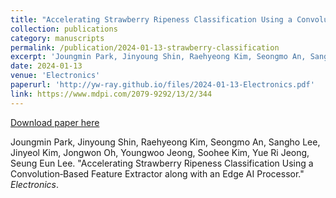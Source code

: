 ```yaml
---
title: "Accelerating Strawberry Ripeness Classification Using a Convolution‑Based Feature Extractor along with an Edge AI Processor"
collection: publications
category: manuscripts
permalink: /publication/2024-01-13-strawberry-classification
excerpt: 'Joungmin Park, Jinyoung Shin, Raehyeong Kim, Seongmo An, Sangho Lee, Jinyeol Kim, Jongwon Oh, Youngwoo Jeong, Soohee Kim, Yue Ri Jeong, Seung Eun Lee. &quot;Accelerating Strawberry Ripeness Classification Using a Convolution‑Based Feature Extractor along with an Edge AI Processor.&quot; <i>Electronics</i>.'
date: 2024-01-13
venue: 'Electronics'
paperurl: 'http://yw-ray.github.io/files/2024-01-13-Electronics.pdf'
link: https://www.mdpi.com/2079-9292/13/2/344
---
```


<a href='http://yw-ray.github.io/files/2024-01-13-Electronics.pdf'>Download paper here</a>

Joungmin Park, Jinyoung Shin, Raehyeong Kim, Seongmo An, Sangho Lee, Jinyeol Kim, Jongwon Oh, Youngwoo Jeong, Soohee Kim, Yue Ri Jeong, Seung Eun Lee. &quot;Accelerating Strawberry Ripeness Classification Using a Convolution‑Based Feature Extractor along with an Edge AI Processor.&quot; <i>Electronics</i>.
